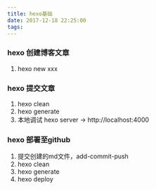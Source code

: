 ```yaml
---
title: hexo基础
date: 2017-12-18 22:25:00
tags:
---
```

### hexo 创建博客文章

 1. hexo new xxx


### hexo 提交文章

 1. hexo clean
 2. hexo generate
 3. 本地调试 hexo server   ->  http://localhost:4000

### hexo 部署至github

 1. 提交创建的md文件，add-commit-push
 2. hexo clean
 3. hexo generate
 4. hexo deploy
  


 

 

